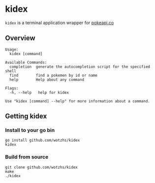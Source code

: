 # kidex

`kidex` is a terminal application wrapper for [pokeapi.co](https://pokeapi.co)

## Overview

```shell
Usage:
  kidex [command]

Available Commands:
  completion  generate the autocompletion script for the specified shell
  find        find a pokemen by id or name
  help        Help about any command

Flags:
  -h, --help   help for kidex

Use "kidex [command] --help" for more information about a command.
```

## Getting kidex

### Install to your go bin

```shell
go install github.com/wotzhs/kidex
kidex
```

### Build from source

```
git clone github.com/wotzhs/kidex
make
./kidex
```
